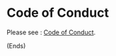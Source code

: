 # Code of Conduct #

Please see : [Code of Conduct](https://donatinator.org/project/code-of-conduct/).

(Ends)
